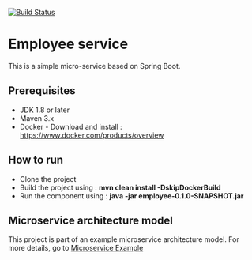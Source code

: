[![Build Status](https://travis-ci.org/sambamitra/employee.svg?branch=master)](https://travis-ci.org/sambamitra/employee)
# Employee service
This is a simple micro-service based on Spring Boot.

## Prerequisites
- JDK 1.8 or later
- Maven 3.x
- Docker - Download and install : <https://www.docker.com/products/overview>

## How to run
* Clone the project
* Build the project using : __mvn clean install -DskipDockerBuild__
* Run the component using : __java -jar employee-0.1.0-SNAPSHOT.jar__

## Microservice architecture model
This project is part of an example microservice architecture model. For more details, go to [Microservice Example](https://github.com/sambamitra/microservice-example)
